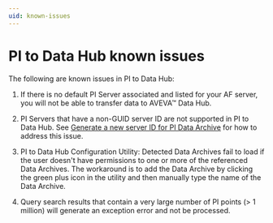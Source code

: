 ```yaml
---
uid: known-issues
---
```


# PI to Data Hub known issues

The following are known issues in PI to Data Hub:

1. If there is no default PI Server associated and listed for your AF server, you will not be able to transfer data to AVEVA&trade; Data Hub.

1. PI Servers that have a non-GUID server ID are not supported in PI to Data Hub. See [Generate a new server ID for PI Data Archive](https://docs.osisoft.com/bundle/pi-server/page/generate-a-new-server-id-for-a-pi-server-for-3.4.375-and-later.html) for how to address this issue. 

1. PI to Data Hub Configuration Utility: Detected Data Archives fail to load if the user doesn't have permissions to one or more of the referenced Data Archives. The workaround is to add the Data Archive by clicking the green plus icon in the utility and then manually type the name of the Data Archive.

1. Query search results that contain a very large number of PI points (> 1 million) will generate an exception error and not be processed.  
